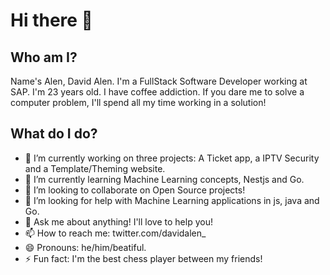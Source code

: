 # Hi there 👋

## Who am I?

Name's Alen, David Alen. I'm a FullStack Software Developer working at SAP.
I'm 23 years old. I have coffee addiction. If you dare me to solve a computer problem, I'll spend all my time working in a solution!

## What do I do?

- 🔭  I’m currently working on three projects: A Ticket app, a IPTV Security and a Template/Theming website.
- 🌱  I’m currently learning Machine Learning concepts, Nestjs and Go.
- 👯  I’m looking to collaborate on Open Source projects!
- 🤔  I’m looking for help with Machine Learning applications in js, java and Go.
- 💬  Ask me about anything! I'll love to help you!
- 📫  How to reach me: twitter.com/davidalen_
- 😄  Pronouns: he/him/beatiful.
- ⚡  Fun fact: I'm the best chess player between my friends!
